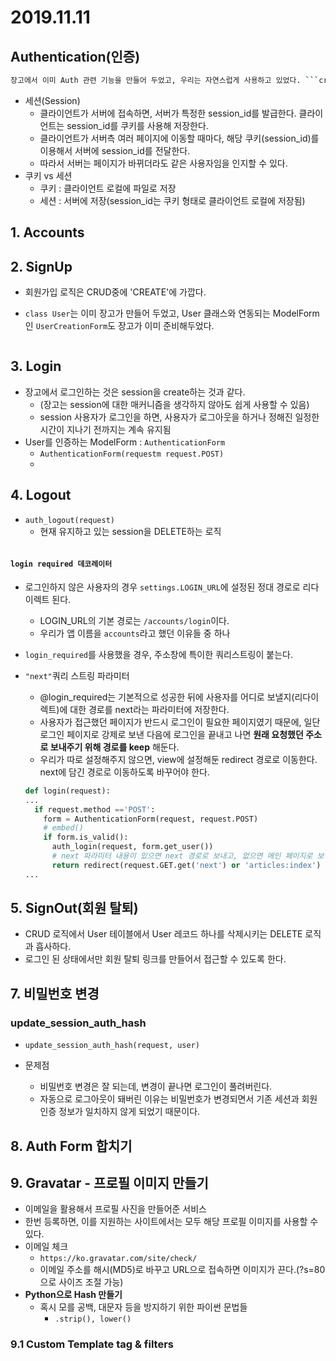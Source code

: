 # 2019.11.11

## Authentication(인증)

```bash
장고에서 이미 Auth 관련 기능을 만들어 두었고, 우리는 자연스럽게 사용하고 있었다. ```createsuperuser``` 를 통해 관리자 계정도 만들었고, 어드민 페이지에서 로그인 기능도 사용하고 있었다.
```

- 세션(Session)
  + 클라이언트가 서버에 접속하면, 서버가 특정한 session_id를 발급한다. 클라이언트는 session_id를 쿠키를 사용해 저장한다.
  + 클라이언트가 서버측 여러 페이지에 이동할 때마다, 해당 쿠키(session_id)를 이용해서 서버에 session_id를 전달한다.
  + 따라서 서버는 페이지가 바뀌더라도 같은 사용자임을 인지할 수 있다.
- 쿠키 vs 세션
  + 쿠키 : 클라이언트 로컬에 파일로 저장
  + 세션 : 서버에 저장(session_id는 쿠키 형태로 클라이언트 로컬에 저장됨)

## 1. Accounts



## 2. SignUp

- 회원가입 로직은 CRUD중에 'CREATE'에 가깝다.

- ```class User```는 이미 장고가 만들어 두었고, User 클래스와 연동되는 ModelForm인 ```UserCreationForm```도 장고가 이미 준비해두었다.

  ```python
  
  ```

  

## 3. Login

- 장고에서 로그인하는 것은 session을 create하는 것과 같다.
  + (장고는 session에 대한 매커니즘을 생각하지 않아도 쉽게 사용할 수 있음)
  + session 사용자가 로그인을 하면, 사용자가 로그아웃을 하거나 정해진 일정한 시간이 지나기 전까지는 계속 유지됨
- User를 인증하는 ModelForm : `AuthenticationForm`
  + `AuthenticationForm(requestm request.POST)`
  + 

## 4. Logout

- `auth_logout(request)`
  + 현재 유지하고 있는 session을 DELETE하는 로직

```python

```





#### `login required 데코레이터`

- 로그인하지 않은 사용자의 경우 `settings.LOGIN_URL`에 설정된 정대 경로로 리다이렉트 된다.

  + LOGIN_URL의 기본 경로는 `/accounts/login`이다.
  + 우리가 앱 이름을 `accounts`라고 했던 이유들 중 하나

- `login_required`를 사용했을 경우, 주소창에 특이한 쿼리스트링이 붙는다.

- `"next"`쿼리 스트링 파라미터

  + @login_required는 기본적으로 성공한 뒤에 사용자를 어디로 보낼지(리다이렉트)에 대한 경로를 next라는 파라미터에 저장한다.
  + 사용자가 접근했던 페이지가 반드시 로그인이 필요한 페이지였기 때문에, 일단 로그인 페이지로 강제로 보낸 다음에 로그인을 끝내고 나면 **원래 요청했던 주소로 보내주기 위해 경로를 keep** 해둔다.
  + 우리가 따로 설정해주지 않으면, view에 설정해둔 redirect 경로로 이동한다. next에 담긴 경로로 이동하도록 바꾸어야 한다.

  ```python
  def login(request):
  ...
    if request.method =='POST':
      form = AuthenticationForm(request, request.POST)
      # embed()
      if form.is_valid():
        auth_login(request, form.get_user())
        # next 파라미터 내용이 있으면 next 경로로 보내고, 없으면 메인 페이지로 보낸다.
        return redirect(request.GET.get('next') or 'articles:index')
  ...
  ```

  

## 5. SignOut(회원 탈퇴)

- CRUD 로직에서 User 테이블에서 User 레코드 하나를 삭제시키는 DELETE 로직과 흡사하다.
- 로그인 된 상태에서만 회원 탈퇴 링크를 만들어서 접근할 수 있도록 한다.



## 7. 비밀번호 변경

### update_session_auth_hash

- `update_session_auth_hash(request, user)`

- 문제점
  + 비밀번호 변경은 잘 되는데, 변경이 끝나면 로그인이 풀려버린다.
  + 자동으로 로그아웃이 돼버린 이유는 비밀번호가 변경되면서 기존 세션과 회원 인증 정보가 일치하지 않게 되었기 때문이다.

## 8. Auth Form 합치기



## 9. Gravatar - 프로필 이미지 만들기

- 이메일을 활용해서 프로필 사진을 만들어준 서비스
- 한번 등록하면, 이를 지원하는 사이트에서는 모두 해당 프로필 이미지를 사용할 수 있다.
- 이메일 체크
  + `https://ko.gravatar.com/site/check/`
  + 이메일 주소를 해시(MD5)로 바꾸고 URL으로 접속하면 이미지가 끈다.(?s=80 으로 사이즈 조절 가능)
- **Python으로 Hash 만들기**
  + 혹시 모를 공백, 대문자 등을 방지하기 위한 파이썬 문법들
    + `.strip(), lower()`

### 9.1 Custom Template tag & filters





